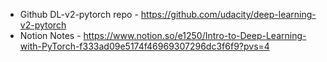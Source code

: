 * Github DL-v2-pytorch repo - https://github.com/udacity/deep-learning-v2-pytorch
* Notion Notes - https://www.notion.so/e1250/Intro-to-Deep-Learning-with-PyTorch-f333ad09e5174f46969307296dc3f6f9?pvs=4
